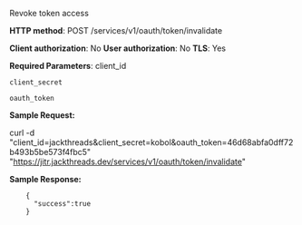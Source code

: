 Revoke token access


**HTTP method**: POST /services/v1/oauth/token/invalidate

**Client authorization**: No
**User authorization**: No
**TLS**: Yes


**Required Parameters**:
    client_id

    client_secret

    oauth_token



**Sample Request:**

curl -d "client_id=jackthreads&client_secret=kobol&oauth_token=46d68abfa0dff72b493b5be573f4fbc5" "https://jitr.jackthreads.dev/services/v1/oauth/token/invalidate" 


**Sample Response:**


        {
          "success":true
        }